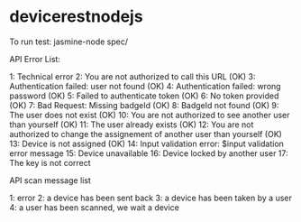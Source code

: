 # devicerestnodejs

To run test: jasmine-node spec/

API Error List:

1: Technical error
2: You are not authorized to call this URL (OK)
3: Authentication failed: user not found (OK)
4: Authentication failed: wrong password (OK)
5: Failed to authenticate token  (OK)
6: No token provided (OK)
7: Bad Request: Missing badgeId (OK)
8: BadgeId not found (OK)
9: The user does not exist (OK)
10: You are not authorized to see another user than yourself (OK)
11: The user already exists (OK)
12: You are not authorized to change the assignement of another user than yourself (OK)
13: Device is not assigned (OK)
14: Input validation error: $input validation error message
15: Device unavailable 
16: Device locked by another user
17: The key is not correct



API scan message list

1: error
2: a device has been sent back
3: a device has been taken by a user
4: a user has been scanned, we wait a device